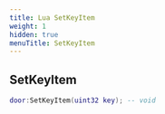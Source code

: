 ```yaml
---
title: Lua SetKeyItem
weight: 1
hidden: true
menuTitle: SetKeyItem
---
```

## SetKeyItem
```lua
door:SetKeyItem(uint32 key); -- void
```